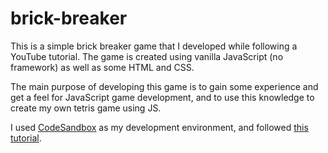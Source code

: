 # brick-breaker
This is a simple brick breaker game that I developed while following a YouTube tutorial. The game is created using vanilla JavaScript (no framework) as well as some HTML and CSS. 

The main purpose of developing this game is to gain some experience and get a feel for JavaScript game development, and to use this knowledge to create my own tetris game using JS.

I used [CodeSandbox](codesandbox.io) as my development environment, and followed [this tutorial](https://www.youtube.com/watch?v=3EMxBkqC4z0).
